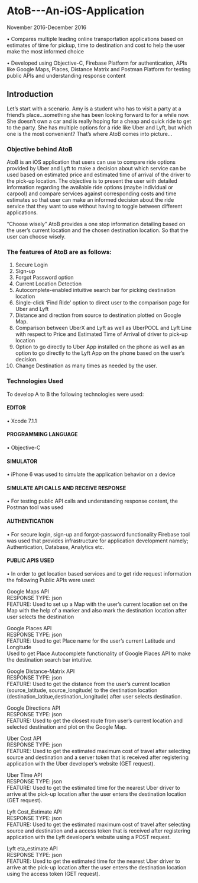 # AtoB---An-iOS-Application

November 2016-December 2016

•	Compares multiple leading online transportation applications based on estimates of time for pickup, time to destination and cost to help the user make the most informed choice

•	Developed using Objective-C, Firebase Platform for authentication, APIs like Google Maps, Places, Distance Matrix and Postman Platform for testing public APIs and understanding response content

## Introduction
Let’s start with a scenario. Amy is a student who has to visit a party at a friend’s place…something she has been looking forward to for a while now. She doesn’t own a car and is really hoping for a cheap and quick ride to get to the party. She has multiple options for a ride like Uber and Lyft, but which one is the most convenient? That’s where AtoB comes into picture…

### Objective behind AtoB
AtoB is an iOS application that users can use to compare ride options provided by Uber and Lyft to make a decision about which service can be used based on estimated price and estimated time of arrival of the driver to the pick-up location. The objective is to present the user with detailed information regarding the available ride options (maybe individual or carpool) and compare services against corresponding costs and time estimates so that user can make an informed decision about the ride service that they want to use without having to toggle between different applications.

“Choose wisely”
AtoB provides a one stop information detailing based on the user’s current location and the chosen destination location. So that the user can choose wisely.

### The features of AtoB are as follows:  
1.	Secure Login  
2.	Sign-up  
3.	Forgot Password option  
4.	Current Location Detection  
5.	Autocomplete-enabled intuitive search bar for picking destination location  
6.	Single-click ‘Find Ride’ option to direct user to the comparison page for Uber and Lyft  
7.	Distance and direction from source to destination plotted on Google Map.  
8.	Comparison between UberX and Lyft as well as UberPOOL and Lyft Line with respect to Price and Estimated Time of Arrival of   driver to pick-up location  
9.	Option to go directly to Uber App installed on the phone as well as an option to go directly to the Lyft App on the phone based on the user’s decision.  
10.	Change Destination as many times as needed by the user.  



### Technologies Used

To develop A to B the following technologies were used:
#### EDITOR
•	Xcode 7.1.1
#### PROGRAMMING LANGUAGE
•	Objective-C
#### SIMULATOR 
•	iPhone 6 was used to simulate the application behavior on a device
#### SIMULATE API CALLS AND RECEIVE RESPONSE 
•	For testing public API calls and understanding response content, the Postman tool was used
#### AUTHENTICATION 
•	For secure login, sign-up and forgot-password functionality Firebase tool was used that provides infrastructure for application development namely; Authentication, Database, Analytics etc.


#### PUBLIC APIS USED
•	In order to get location based services and to get ride request information the following Public APIs were used:
		
Google Maps API	  
RESPONSE TYPE: json	  
FEATURE: Used to set up a Map with the user’s current location set on the Map with the help of a marker and also mark the destination location after user selects the destination

Google Places API	  
RESPONSE TYPE: json	  
FEATURE: Used to get Place name for the user’s current Latitude and Longitude  
         Used to get Place Autocomplete functionality of Google Places API to make the destination search bar intuitive.

Google Distance-Matrix API	  
RESPONSE TYPE: json	  
FEATURE: Used to get the distance from the user’s current location (source_latitude, source_longitude) to the destination location (destination_latitue,destination_longitude) after user selects destination.

Google Directions API	    
RESPONSE TYPE: json	    
FEATURE: Used to get the closest route from user’s current location and selected destination and plot on the Google Map.

Uber Cost API	    
RESPONSE TYPE: json	    
FEATURE: Used to get the estimated maximum cost of travel after selecting source and destination and a server token that is received after registering application with the Uber developer’s website (GET request).

Uber Time API	  
RESPONSE TYPE: json	  
FEATURE: Used to get the estimated time for the nearest Uber driver to arrive at the pick-up location after the user enters the destination location (GET request).

Lyft Cost_Estimate API	  
RESPONSE TYPE: json	  
FEATURE: Used to get the estimated maximum cost of travel after selecting source and destination and a access token that is received after registering application with the Lyft developer’s website using a POST request.

Lyft eta_estimate API	  
RESPONSE TYPE: json		  
FEATURE: Used to get the estimated time for the nearest Uber driver to arrive at the pick-up location after the user enters the destination location using the access token (GET request).
		
